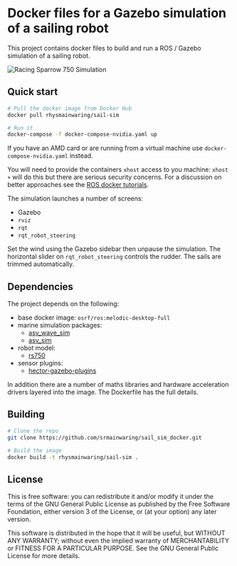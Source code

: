 # Docker files for a Gazebo simulation of a sailing robot

This project contains docker files to build and run a ROS / Gazebo
simulation of a sailing robot.

![Racing Sparrow 750 Simulation](https://github.com/srmainwaring/sail_sim_docker/wiki/images/ocean_waves_rs750_fft.jpg)

## Quick start

```bash
# Pull the docker image from Docker Hub
docker pull rhysmainwaring/sail-sim

# Run it
docker-compose -f docker-compose-nvidia.yaml up
```

If you have an AMD card or are running from a virtual machine use
`docker-compose-nvidia.yaml` instead.

You will need to provide the containers `xhost` access to you machine:
`xhost +` will do this but there are serious security concerns. For a
discussion on better approaches see the [ROS docker tutorials](http://wiki.ros.org/docker/Tutorials/GUI).


The simulation launches a number of screens:

- Gazebo
- `rviz`
- `rqt`
- `rqt_robot_steering`

Set the wind using the Gazebo sidebar then unpause the simulation. The horizontal slider on `rqt_robot_steering` controls the rudder. The sails are trimmed automatically.

## Dependencies

The project depends on the following:

- base docker image: `osrf/ros:melodic-desktop-full`
- marine simulation packages:
  - [asv_wave_sim](https://github.com/srmainwaring/asv_wave_sim.git)
  - [asv_sim](https://github.com/srmainwaring/asv_sim.git)
- robot model:
  - [rs750](https://github.com/srmainwaring/rs750.git)
- sensor plugins:
  - [hector-gazebo-plugins](http://wiki.ros.org/hector_gazebo_plugins)

In addition there are a number of maths libraries and hardware acceleration drivers layered into the image. The Dockerfile has the full details.

## Building

```bash
# Clone the repo
git clone https://github.com/srmainwaring/sail_sim_docker.git

# Build the image
docker build -t rhysmainwaring/sail-sim .
```

## License
This is free software: you can redistribute it and/or modify it under the terms of the GNU General Public License as published by the Free Software Foundation, either version 3 of the License, or (at your option) any later version.

This software is distributed in the hope that it will be useful, but WITHOUT ANY WARRANTY; without even the implied warranty of MERCHANTABILITY or FITNESS FOR A PARTICULAR PURPOSE. See the GNU General Public License for more details.
